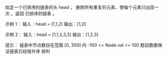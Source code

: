 给定一个已排序的链表的头 head ， 删除所有重复的元素，使每个元素只出现一次 。返回 已排序的链表 。

示例 1：
输入：head = [1,1,2]
输出：[1,2]

示例 2：
输入：head = [1,1,2,3,3]
输出：[1,2,3]
 
提示：
链表中节点数目在范围 [0, 300] 内
-100 <= Node.val <= 100
题目数据保证链表已经按升序 排列